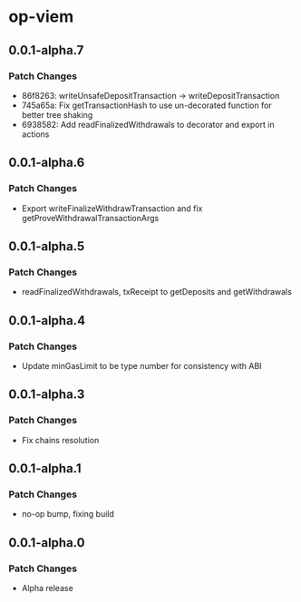 # op-viem

## 0.0.1-alpha.7

### Patch Changes

- 86f8263: writeUnsafeDepositTransaction -> writeDepositTransaction
- 745a65a: Fix getTransactionHash to use un-decorated function for better tree shaking
- 6938582: Add readFinalizedWithdrawals to decorator and export in actions

## 0.0.1-alpha.6

### Patch Changes

- Export writeFinalizeWithdrawTransaction and fix getProveWithdrawalTransactionArgs

## 0.0.1-alpha.5

### Patch Changes

- readFinalizedWithdrawals, txReceipt to getDeposits and getWithdrawals

## 0.0.1-alpha.4

### Patch Changes

- Update minGasLimit to be type number for consistency with ABI

## 0.0.1-alpha.3

### Patch Changes

- Fix chains resolution

## 0.0.1-alpha.1

### Patch Changes

- no-op bump, fixing build

## 0.0.1-alpha.0

### Patch Changes

- Alpha release
